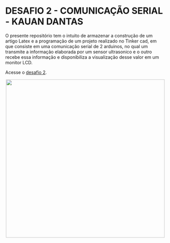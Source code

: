 # DESAFIO 2 - COMUNICAÇÃO SERIAL - KAUAN DANTAS

O presente repositório tem o intuito de armazenar a construção de um artigo Latex e a programação de um projeto realizado no Tinker cad, em que consiste em uma comunicação serial de 2 arduinos, no qual um transmite a informação elaborada por um sensor ultrasonico  e o outro recebe essa informação e disponibiliza a visualização desse valor em um monitor LCD.

Acesse o [desafio 2](https://www.tinkercad.com/things/67HGXvmCnA2).

<div align="center">
<img src="https://user-images.githubusercontent.com/100162696/171490194-a7d9e1d1-91dd-49bc-a769-8ca5b7bd078f.PNG" width="500"/>
</div>
